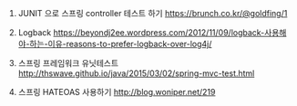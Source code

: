 1. JUNIT 으로 스프링 controller 테스트 하기
https://brunch.co.kr/@goldfing/1

1. Logback
https://beyondj2ee.wordpress.com/2012/11/09/logback-사용해야-하는-이유-reasons-to-prefer-logback-over-log4j/

1. 스프링 프레임워크 유닛테스트
http://thswave.github.io/java/2015/03/02/spring-mvc-test.html

1. 스프링 HATEOAS 사용하기
http://blog.woniper.net/219

